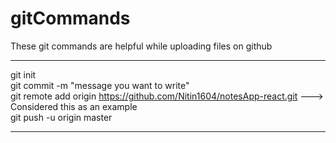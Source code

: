 # gitCommands                                                                                                                                                                             
These git commands are helpful while uploading files on github                                                                                                          
___________________________________________________________________________________________________________ 
git init  
git commit -m "message you want to write"               
git remote add origin https://github.com/Nitin1604/notesApp-react.git ---> Considered this as an example  
git push -u origin master    
____________________________________________________________________________________________________________
